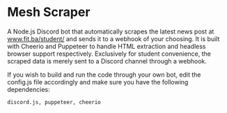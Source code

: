 # Mesh Scraper
A Node.js Discord bot that automatically scrapes the latest news post at www.fit.ba/student/ and sends it to a webhook of your choosing. It is built with Cheerio and Puppeteer to handle HTML extraction and headless browser support respectively. Exclusively for student convenience, the scraped data is merely sent to a Discord channel through a webhook.

If you wish to build and run the code through your own bot, edit the config.js file accordingly and make sure you have the following dependencies:

```
discord.js, puppeteer, cheerio
```

